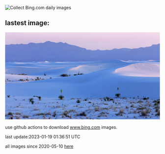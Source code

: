 ![Collect Bing.com daily images](https://github.com/counter2015/bing-daily-images/workflows/Collect%20Bing.com%20daily%20images/badge.svg)
## lastest image:
![](images/WhiteSands.jpg)

use github actions to download www.bing.com images.

last update:2023-01-19 01:36:51 UTC

all images since 2020-05-10 [here](https://github.com/counter2015/bing-daily-images/tree/master/images) 
